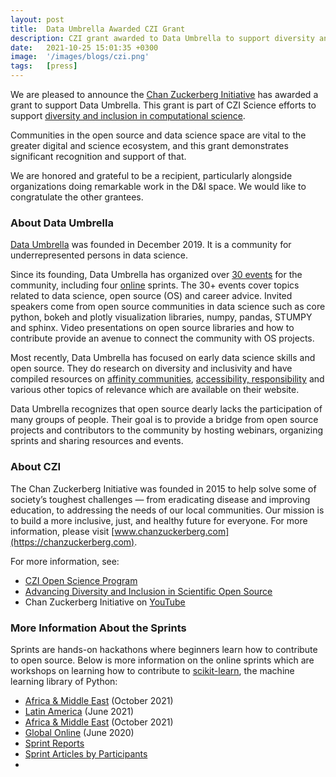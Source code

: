 ```yaml
---
layout: post
title:  Data Umbrella Awarded CZI Grant
description: CZI grant awarded to Data Umbrella to support diversity and inclusion in computational science.
date:   2021-10-25 15:01:35 +0300
image:  '/images/blogs/czi.png'
tags:   [press]
---
```



We are pleased to announce the [Chan Zuckerberg Initiative](https://chanzuckerberg.com) has awarded a grant to support Data Umbrella.  This grant is part of CZI Science efforts to support [diversity and inclusion in computational science](https://cziscience.medium.com/advancing-diversity-and-inclusion-in-scientific-open-source-eaabe6a5488b).
 
Communities in the open source and data science space are vital to the greater digital and science ecosystem, and this grant demonstrates significant recognition and support of that.
 
We are honored and grateful to be a recipient, particularly alongside organizations doing remarkable work in the D&I space.  We would like to congratulate the other grantees.
 
### About Data Umbrella
 
[Data Umbrella](https://www.dataumbrella.org) was founded in December 2019.  It is a community for underrepresented persons in data science. 
 
Since its founding, Data Umbrella has organized over [30 events](https://www.youtube.com/c/DataUmbrella/featured) for the community, including four [online](https://www.dataumbrella.org/sprints) sprints.  The 30+ events cover topics related to data science, open source (OS) and career advice.  Invited speakers come from open source communities in data science such as core python, bokeh and plotly visualization libraries, numpy, pandas, STUMPY and sphinx. Video presentations on open source libraries and how to contribute provide an avenue to connect the community with OS projects.

Most recently, Data Umbrella has focused on early data science skills and open source. They do research on diversity and inclusivity and have compiled resources on [affinity communities](https://www.dataumbrella.org/accessibility/communities),  [accessibility, responsibility](https://www.dataumbrella.org/accessibility) and various other topics of relevance which are available on their website.

Data Umbrella recognizes that open source dearly lacks the participation of many groups of people. Their goal is to provide a bridge from open source projects and contributors to the community by hosting webinars, organizing sprints and sharing resources and events.  
 
 
### About CZI

The Chan Zuckerberg Initiative was founded in 2015 to help solve some of society’s toughest challenges — from eradicating disease and improving education, to addressing the needs of our local communities. Our mission is to build a more inclusive, just, and healthy future for everyone. For more information, please visit [www.chanzuckerberg.com](https://chanzuckerberg.com).

For more information, see:  
- [CZI Open Science Program](https://chanzuckerberg.com/science/programs-resources/open-science/)
- [Advancing Diversity and Inclusion in Scientific Open Source](https://cziscience.medium.com/advancing-diversity-and-inclusion-in-scientific-open-source-eaabe6a5488b)
- Chan Zuckerberg Initiative on [YouTube](https://www.youtube.com/c/ChanZuckerbergInitiative)

### More Information About the Sprints

Sprints are hands-on hackathons where beginners learn how to contribute to open source.  Below is more information on the online sprints which are workshops on learning how to contribute to [scikit-learn](https://scikit-learn.org/stable/), the machine learning library of Python:  
- [Africa & Middle East](https://afme2021rc.dataumbrella.org) (October 2021)
- [Latin America](https://latam2021.dataumbrella.org/home) (June 2021)
- [Africa & Middle East](https://afme2021rc.dataumbrella.org) (October 2021)
- [Global Online](https://sites.google.com/view/nyc-2020-scikit-sprint) (June 2020)
- [Sprint Reports](https://www.dataumbrella.org/sprints/sprint-reports)
- [Sprint Articles by Participants](https://www.dataumbrella.org/sprints/sprint-blogs)
- 
